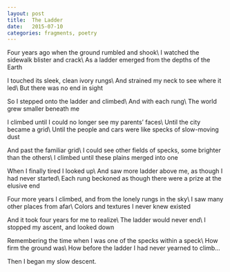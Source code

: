 ```yaml
---
layout: post
title:  The Ladder
date:   2015-07-10
categories: fragments, poetry
---
```

Four years ago when the ground rumbled and shook\\
I watched the sidewalk blister and crack\\
As a ladder emerged from the depths of the Earth

I touched its sleek, clean ivory rungs\\
And strained my neck to see where it led\\
But there was no end in sight

So I stepped onto the ladder and climbed\\
And with each rung\\
The world grew smaller beneath me

I climbed until I could no longer see my parents’ faces\\
Until the city became a grid\\
Until the people and cars were like specks of slow-moving dust

And past the familiar grid\\
I could see other fields of specks, some brighter than the others\\
I climbed until these plains merged into one

When I finally tired I looked up\\
And saw more ladder above me, as though I had never started\\
Each rung beckoned as though there were a prize at the elusive end

Four more years I climbed, and from the lonely rungs in the sky\\
I saw many other places from afar\\
Colors and textures I never knew existed

And it took four years for me to realize\\
The ladder would never end\\
I stopped my ascent, and looked down

Remembering the time when I was one of the specks within a speck\\
How firm the ground was\\
How before the ladder I had never yearned to climb…

Then I began my slow descent.
